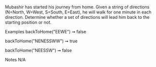 Mubashir has started his journey from home. Given a string of directions (N=North, W=West, S=South, E=East), he will walk for one minute in each direction. Determine whether a set of directions will lead him back to the starting position or not.

Examples
backToHome("EEWE") ➞ false

backToHome("NENESSWW") ➞ true

backToHome("NEESSW") ➞ false

Notes
N/A